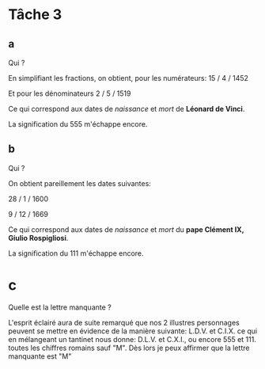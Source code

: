 # Tâche 3

## a
Qui ?

En simplifiant les fractions, on obtient, pour les numérateurs:
15 / 4 / 1452

Et pour les dénominateurs
2 / 5 / 1519

Ce qui correspond aux dates de *naissance* et *mort* de **Léonard de Vinci**.

La signification du 555 m'échappe encore.


## b
Qui ?

On obtient pareillement les dates suivantes:

28 / 1 / 1600

9 / 12 / 1669

Ce qui correspond aux dates de *naissance* et *mort* du **pape Clément IX, Giulio Rospigliosi**.

La signification du 111 m'échappe encore.

# c
Quelle est la lettre manquante ?

L'esprit éclairé aura de suite remarqué que nos 2 illustres personnages peuvent se mettre en évidence de la manière suivante: L.D.V. et C.I.X. ce qui en mélangeant un tantinet nous donne: D.L.V. et C.X.I., ou encore 555 et 111. toutes les chiffres romains sauf "M".
Dès lors je peux affirmer que la lettre manquante est "M"
